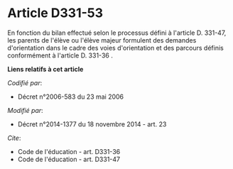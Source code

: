 # Article D331-53

En fonction du bilan effectué selon le processus défini à l'article D. 331-47, les parents de l'élève ou l'élève majeur
formulent des demandes d'orientation dans le cadre des voies d'orientation et des parcours définis conformément à l'article
D. 331-36    .

**Liens relatifs à cet article**

_Codifié par_:

  - Décret n°2006-583 du 23 mai 2006

_Modifié par_:

  - Décret n°2014-1377 du 18 novembre 2014 - art. 23

_Cite_:

  - Code de l'éducation - art. D331-36
  - Code de l'éducation - art. D331-47
